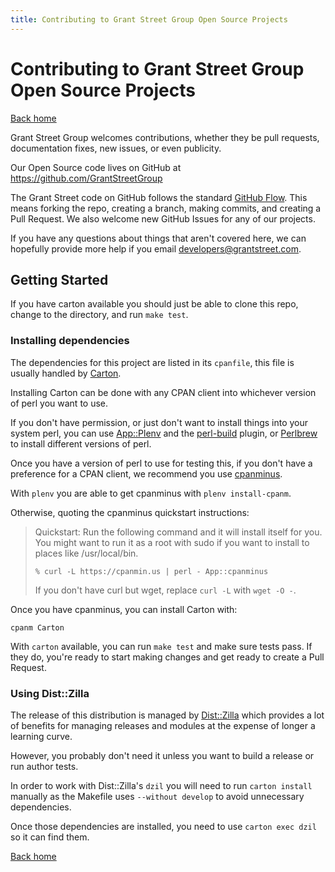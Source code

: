 ```yaml
---
title: Contributing to Grant Street Group Open Source Projects
---
```

Contributing to Grant Street Group Open Source Projects
=======================================================

[Back home](/)

Grant Street Group welcomes contributions, whether they be pull requests,
documentation fixes, new issues, or even publicity.

Our Open Source code lives on GitHub at https://github.com/GrantStreetGroup

The Grant Street code on GitHub follows the standard [GitHub Flow](https://help.github.com/en/articles/github-flow).  This means forking the repo, creating a branch, making commits, and creating a Pull Request.  We also welcome new GitHub Issues for any of our projects.

If you have any questions about things that aren't covered here, we can hopefully provide more help if you email <developers@grantstreet.com>.

## Getting Started

If you have carton available you should just be able to
clone this repo, change to the directory, and run `make test`.

### Installing dependencies

The dependencies for this project are listed in its `cpanfile`,
this file is usually handled by [Carton](https://metacpan.org/pod/Carton).

Installing Carton can be done with any CPAN client into whichever version of perl you want to use.

If you don't have permission, or just don't want to install things into your system perl, you can use [App::Plenv](https://github.com/tokuhirom/plenv) and the [perl-build](https://github.com/tokuhirom/perl-build) plugin, or [Perlbrew](https://perlbrew.pl/) to install different versions of perl.

Once you have a version of perl to use for testing this, if you don't have a preference for a CPAN client, we recommend you use [cpanminus](https://metacpan.org/pod/App::cpanminus#Installing-to-system-perl).

With `plenv` you are able to get cpanminus with `plenv install-cpanm`.

Otherwise, quoting the cpanminus quickstart instructions:

> Quickstart: Run the following command and it will install itself for you.
> You might want to run it as a root with sudo if you want to
> install to places like /usr/local/bin.
>
>   `% curl -L https://cpanmin.us | perl - App::cpanminus`
>
> If you don't have curl but wget, replace `curl -L` with `wget -O -`.

Once you have cpanminus, you can install Carton with:

    cpanm Carton

With `carton` available, you can run `make test` and make sure tests pass.  If they do, you're ready to start making changes and get ready to create a Pull Request.

### Using Dist::Zilla

The release of this distribution is managed by [Dist::Zilla](http://dzil.org) which provides a lot of benefits for managing releases and modules at the expense of longer a learning curve.

However, you probably don't need it unless you want to build a release or run author tests.

In order to work with Dist::Zilla's `dzil` you will need to run `carton install` manually as the Makefile uses `--without develop` to avoid unnecessary dependencies.

Once those dependencies are installed, you need to use `carton exec dzil` so it can find them.

[Back home](/)

